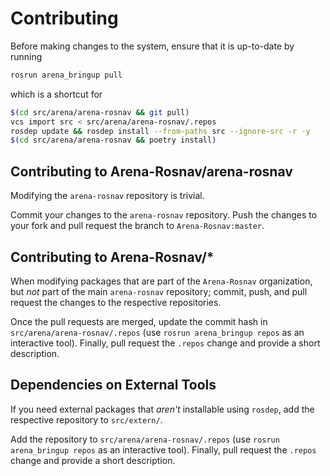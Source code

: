 # Contributing

Before making changes to the system, ensure that it is up-to-date by running

```sh
rosrun arena_bringup pull
```

which is a shortcut for

```sh
$(cd src/arena/arena-rosnav && git pull)
vcs import src < src/arena/arena-rosnav/.repos
rosdep update && rosdep install --from-paths src --ignore-src -r -y
$(cd src/arena/arena-rosnav && poetry install)
```


## Contributing to Arena-Rosnav/arena-rosnav

Modifying the `arena-rosnav` repository is trivial.

Commit your changes to the `arena-rosnav` repository. Push the changes to your fork and pull request the branch to `Arena-Rosnav:master`.

## Contributing to Arena-Rosnav/*

When modifying packages that are part of the `Arena-Rosnav` organization, but _not_ part of the main `arena-rosnav` repository; commit, push, and pull request the changes to the respective repositories.

Once the pull requests are merged, update the commit hash in `src/arena/arena-rosnav/.repos` (use `rosrun arena_bringup repos` as an interactive tool). Finally, pull request the `.repos` change and provide a short description.

## Dependencies on External Tools

If you need external packages that _aren't_ installable using `rosdep`, add the respective repository to `src/extern/`.

Add the repository to `src/arena/arena-rosnav/.repos` (use `rosrun arena_bringup repos` as an interactive tool). Finally, pull request the `.repos` change and provide a short description.
